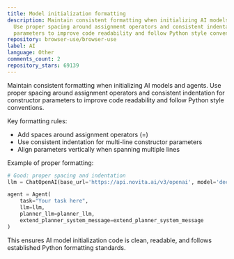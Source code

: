 ```yaml
---
title: Model initialization formatting
description: Maintain consistent formatting when initializing AI models and agents.
  Use proper spacing around assignment operators and consistent indentation for constructor
  parameters to improve code readability and follow Python style conventions.
repository: browser-use/browser-use
label: AI
language: Other
comments_count: 2
repository_stars: 69139
---
```


Maintain consistent formatting when initializing AI models and agents. Use proper spacing around assignment operators and consistent indentation for constructor parameters to improve code readability and follow Python style conventions.

Key formatting rules:
- Add spaces around assignment operators (=)
- Use consistent indentation for multi-line constructor parameters
- Align parameters vertically when spanning multiple lines

Example of proper formatting:
```python
# Good: proper spacing and indentation
llm = ChatOpenAI(base_url='https://api.novita.ai/v3/openai', model='deepseek/deepseek-v3-0324', api_key=SecretStr(api_key))

agent = Agent(
    task="Your task here",
    llm=llm,
    planner_llm=planner_llm,
    extend_planner_system_message=extend_planner_system_message
)
```

This ensures AI model initialization code is clean, readable, and follows established Python formatting standards.